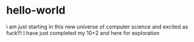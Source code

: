 # hello-world
i am just starting in this new universe of computer science and excited as fuck!!!
I have just completed my 10+2 and here for exploration
